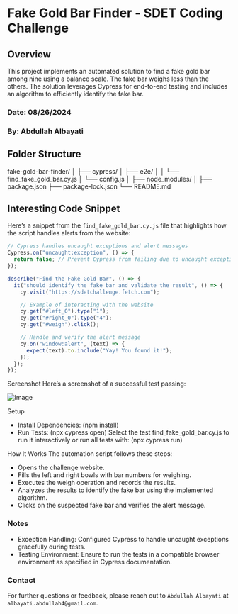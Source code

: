 # Fake Gold Bar Finder - SDET Coding Challenge

## Overview

This project implements an automated solution to find a fake gold bar among nine using a balance scale. The fake bar weighs less than the others. The solution leverages Cypress for end-to-end testing and includes an algorithm to efficiently identify the fake bar.

### Date: 08/26/2024

### By: Abdullah Albayati

## Folder Structure

fake-gold-bar-finder/
│
├── cypress/
│ ├── e2e/
│ │ └── find_fake_gold_bar.cy.js
│ └── config.js
│
├── node_modules/
│
├── package.json
├── package-lock.json
└── README.md

## Interesting Code Snippet

Here’s a snippet from the `find_fake_gold_bar.cy.js` file that highlights how the script handles alerts from the website:

```javascript
// Cypress handles uncaught exceptions and alert messages
Cypress.on("uncaught:exception", () => {
  return false; // Prevent Cypress from failing due to uncaught exceptions
});

describe("Find the Fake Gold Bar", () => {
  it("should identify the fake bar and validate the result", () => {
    cy.visit("https://sdetchallenge.fetch.com");

    // Example of interacting with the website
    cy.get("#left_0").type("1");
    cy.get("#right_0").type("4");
    cy.get("#weigh").click();

    // Handle and verify the alert message
    cy.on("window:alert", (text) => {
      expect(text).to.include("Yay! You found it!");
    });
  });
});
```

Screenshot
Here’s a screenshot of a successful test passing:

![Image](https://i.ibb.co/zNQf3wP/Screenshot-2024-08-26-at-5-24-44-PM.png)

Setup

- Install Dependencies: (npm install)
- Run Tests: (npx cypress open)
  Select the test find_fake_gold_bar.cy.js to run it interactively or run all tests with: (npx cypress run)

How It Works
The automation script follows these steps:

- Opens the challenge website.
- Fills the left and right bowls with bar numbers for weighing.
- Executes the weigh operation and records the results.
- Analyzes the results to identify the fake bar using the implemented algorithm.
- Clicks on the suspected fake bar and verifies the alert message.

### Notes

- Exception Handling: Configured Cypress to handle uncaught exceptions gracefully during tests.
- Testing Environment: Ensure to run the tests in a compatible browser environment as specified in Cypress documentation.

### Contact

For further questions or feedback, please reach out to `Abdullah Albayati` at `albayati.abdullah4@gmail.com`.
